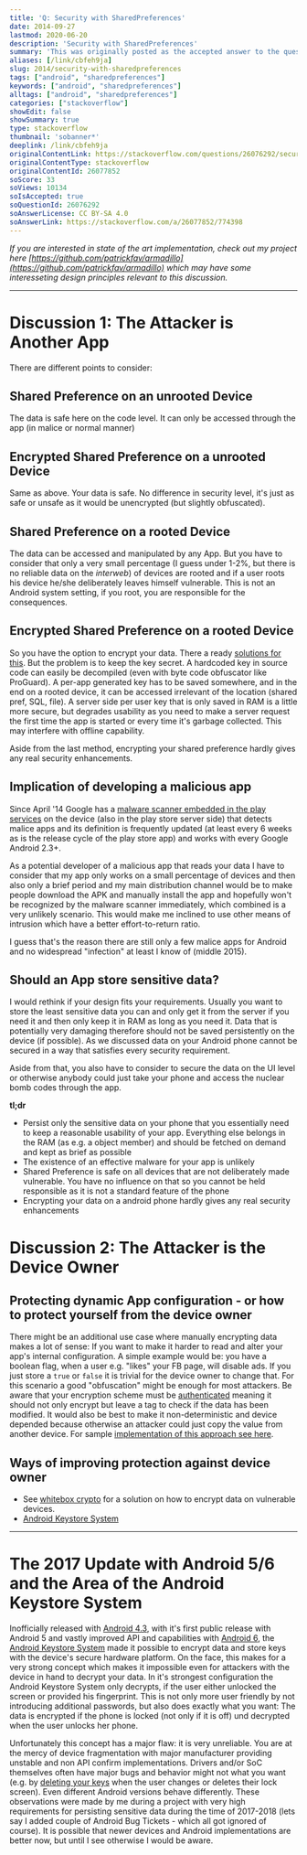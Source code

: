 ```yaml
---
title: 'Q: Security with SharedPreferences'
date: 2014-09-27
lastmod: 2020-06-20
description: 'Security with SharedPreferences'
summary: 'This was originally posted as the accepted answer to the question "Security with SharedPreferences" on stackoverflow.com.'
aliases: [/link/cbfeh9ja]
slug: 2014/security-with-sharedpreferences
tags: ["android", "sharedpreferences"]
keywords: ["android", "sharedpreferences"]
alltags: ["android", "sharedpreferences"]
categories: ["stackoverflow"]
showEdit: false
showSummary: true
type: stackoverflow
thumbnail: 'sobanner*'
deeplink: /link/cbfeh9ja
originalContentLink: https://stackoverflow.com/questions/26076292/security-with-sharedpreferences
originalContentType: stackoverflow
originalContentId: 26077852
soScore: 33
soViews: 10134
soIsAccepted: true
soQuestionId: 26076292
soAnswerLicense: CC BY-SA 4.0
soAnswerLink: https://stackoverflow.com/a/26077852/774398
---
```

_If you are interested in state of the art implementation, check out my project here [https://github.com/patrickfav/armadillo](https://github.com/patrickfav/armadillo) which may have some interesseting design principles relevant to this discussion._

* * *

Discussion 1: The Attacker is Another App
=========================================

There are different points to consider:

Shared Preference on an unrooted Device
---------------------------------------

The data is safe here on the code level. It can only be accessed through the app (in malice or normal manner)

Encrypted Shared Preference on a unrooted Device
------------------------------------------------

Same as above. Your data is safe. No difference in security level, it's just as safe or unsafe as it would be unencrypted (but slightly obfuscated).

Shared Preference on a rooted Device
------------------------------------

The data can be accessed and manipulated by any App. But you have to consider that only a very small percentage (I guess under 1-2%, but there is no reliable data on the _interweb_) of devices are rooted and if a user roots his device he/she deliberately leaves himself vulnerable. This is not an Android system setting, if you root, you are responsible for the consequences.

Encrypted Shared Preference on a rooted Device
----------------------------------------------

So you have the option to encrypt your data. There a ready [solutions for this](http://www.codeproject.com/Articles/549119/Encryption-Wrapper-for-Android-SharedPreferences). But the problem is to keep the key secret. A hardcoded key in source code can easily be decompiled (even with byte code obfuscator like ProGuard). A per-app generated key has to be saved somewhere, and in the end on a rooted device, it can be accessed irrelevant of the location (shared pref, SQL, file). A server side per user key that is only saved in RAM is a little more secure, but degrades usability as you need to make a server request the first time the app is started or every time it's garbage collected. This may interfere with offline capability.

Aside from the last method, encrypting your shared preference hardly gives any real security enhancements.

Implication of developing a malicious app
-----------------------------------------

Since April '14 Google has a [malware scanner embedded in the play services](http://www.androidpolice.com/2014/04/10/google-is-rolling-out-constant-on-device-scanning-for-verify-apps-feature/) on the device (also in the play store server side) that detects malice apps and its definition is frequently updated (at least every 6 weeks as is the release cycle of the play store app) and works with every Google Android 2.3+.

As a potential developer of a malicious app that reads your data I have to consider that my app only works on a small percentage of devices and then also only a brief period and my main distribution channel would be to make people download the APK and manually install the app and hopefully won't be recognized by the malware scanner immediately, which combined is a very unlikely scenario. This would make me inclined to use other means of intrusion which have a better effort-to-return ratio.

I guess that's the reason there are still only a few malice apps for Android and no widespread "infection" at least I know of (middle 2015).

Should an App store sensitive data?
-----------------------------------

I would rethink if your design fits your requirements. Usually you want to store the least sensitive data you can and only get it from the server if you need it and then only keep it in RAM as long as you need it. Data that is potentially very damaging therefore should not be saved persistently on the device (if possible). As we discussed data on your Android phone cannot be secured in a way that satisfies every security requirement.

Aside from that, you also have to consider to secure the data on the UI level or otherwise anybody could just take your phone and access the nuclear bomb codes through the app.

**tl;dr**

*   Persist only the sensitive data on your phone that you essentially need to keep a reasonable usability of your app. Everything else belongs in the RAM (as e.g. a object member) and should be fetched on demand and kept as brief as possible
*   The existence of an effective malware for your app is unlikely
*   Shared Preference is safe on all devices that are not deliberately made vulnerable. You have no influence on that so you cannot be held responsible as it is not a standard feature of the phone
*   Encrypting your data on a android phone hardly gives any real security enhancements

Discussion 2: The Attacker is the Device Owner
==============================================

Protecting dynamic App configuration - or how to protect yourself from the device owner
---------------------------------------------------------------------------------------

There might be an additional use case where manually encrypting data makes a lot of sense: If you want to make it harder to read and alter your app's internal configuration. A simple example would be: you have a boolean flag, when a user e.g. "likes" your FB page, will disable ads. If you just store a  `true`  or  `false`  it is trivial for the device owner to change that. For this scenario a good "obfuscation" might be enough for most attackers. Be aware that your encryption scheme must be [authenticated](https://en.wikipedia.org/wiki/Authenticated_encryption) meaning it should not only encrypt but leave a tag to check if the data has been modified. It would also be best to make it non-deterministic and device depended because otherwise an attacker could just copy the value from another device. For sample [implementation of this approach see here](https://github.com/patrickfav/armadillo).

Ways of improving protection against device owner
-------------------------------------------------

*   See [whitebox crypto](https://crypto.stackexchange.com/questions/386/differences-between-white-box-cryptography-and-code-obfuscation) for a solution on how to encrypt data on vulnerable devices.
*   [Android Keystore System](https://developer.android.com/training/articles/keystore)

* * *

The 2017 Update with Android 5/6 and the Area of the Android Keystore System
============================================================================

Inofficially released with [Android 4.3](https://nelenkov.blogspot.com/2013/08/credential-storage-enhancements-android-43.html), with it's first public release with Android 5 and vastly improved API and capabilities with [Android 6](https://developer.android.com/about/versions/marshmallow/android-6.0), the [Android Keystore System](https://developer.android.com/training/articles/keystore) made it possible to encrypt data and store keys with the device's secure hardware platform. On the face, this makes for a very strong concept which makes it impossible even for attackers with the device in hand to decrypt your data. In it's strongest configuration the Android Keystore System only decrypts, if the user either unlocked the screen or provided his fingerprint. This is not only more user friendly by not introducing additional passwords, but also does exactly what you want: The data is encrypted if the phone is locked (not only if it is off) und decrypted when the user unlocks her phone.

Unfortunately this concept has a major flaw: it is very unreliable. You are at the mercy of device fragmentation with major manufacturer providing unstable and non API confirm implementations. Drivers and/or SoC themselves often have major bugs and behavior might not what you want (e.g. by [deleting your keys](https://issuetracker.google.com/issues/36983155) when the user changes or deletes their lock screen). Even different Android versions behave differently. These observations were made by me during a project with very high requirements for persisting sensitive data during the time of 2017-2018 (lets say I added couple of Android Bug Tickets - which all got ignored of course). It is possible that newer devices and Android implementations are better now, but until I see otherwise I would be aware.